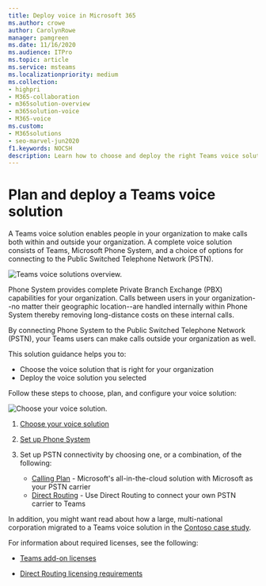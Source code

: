 ```yaml
---
title: Deploy voice in Microsoft 365
ms.author: crowe
author: CarolynRowe
manager: pamgreen
ms.date: 11/16/2020
ms.audience: ITPro
ms.topic: article
ms.service: msteams
ms.localizationpriority: medium
ms.collection:
- highpri 
- M365-collaboration
- m365solution-overview
- m365solution-voice
- M365-voice
ms.custom: 
- M365solutions
- seo-marvel-jun2020
f1.keywords: NOCSH
description: Learn how to choose and deploy the right Teams voice solution for your organization.
---
```


# Plan and deploy a Teams voice solution

A Teams voice solution enables people in your organization to make calls both within and outside your organization. A complete voice solution consists of Teams, Microsoft Phone System, and a choice of options for connecting to the Public Switched Telephone Network (PSTN).

![Teams voice solutions overview.](..\media\solutions-architecture-center\voice-concepts.png)

Phone System provides complete Private Branch Exchange (PBX) capabilities for your organization. Calls between users in your organization--no matter their geographic location--are handled internally within Phone System thereby removing long-distance costs on these internal calls.  

By connecting Phone System to the Public Switched Telephone Network (PSTN), your Teams users can make calls outside your organization as well.

This solution guidance helps you to:

- Choose the voice solution that is right for your organization
- Deploy the voice solution you selected

Follow these steps to choose, plan, and configure your voice solution:

![Choose your voice solution.](..\media\solutions-architecture-center\voice-solutions-overview-1.png)

1. [Choose your voice solution](/MicrosoftTeams/cloud-voice-landing-page?bc=%2fmicrosoft-365%2fsolutions%2fbreadcrumb%2ftoc.json&toc=%2fmicrosoft-365%2fsolutions%2ftoc.json)

2. [Set up Phone System](/microsoftteams/setting-up-your-phone-system?bc=%2fmicrosoft-365%2fsolutions%2fbreadcrumb%2ftoc.json&toc=%2fmicrosoft-365%2fsolutions%2ftoc.json)

3. Set up PSTN connectivity by choosing one, or a combination, of the following:
   - [Calling Plan](/microsoftteams/set-up-calling-plans?bc=%2fmicrosoft-365%2fsolutions%2fbreadcrumb%2ftoc.json&toc=%2fmicrosoft-365%2fsolutions%2ftoc.json) - Microsoft's all-in-the-cloud solution with Microsoft as your PSTN carrier
   - [Direct Routing](/microsoftteams/direct-routing-configure?bc=%2fmicrosoft-365%2fsolutions%2fbreadcrumb%2ftoc.json&toc=%2fmicrosoft-365%2fsolutions%2ftoc.json) - Use Direct Routing to connect your own PSTN carrier to Teams 

In addition, you might want read about how a large, multi-national corporation migrated to a Teams voice solution in the [Contoso case study](/MicrosoftTeams/voice-case-study-overview?bc=%2fmicrosoft-365%2fsolutions%2fbreadcrumb%2ftoc.json&toc=%2fmicrosoft-365%2fsolutions%2ftoc.json).

For information about required licenses, see the following:

- [Teams add-on licenses](/microsoftteams/teams-add-on-licensing/microsoft-teams-add-on-licensing?bc=%2fmicrosoft-365%2fsolutions%2fbreadcrumb%2ftoc.json&tabs=enterprise#what-voice-features-are-available-with-my-plan/toc.json)

- [Direct Routing licensing requirements](/microsoftteams/direct-routing-plan?bc=%2fmicrosoft-365%2fsolutions%2fbreadcrumb%2ftoc.json#licensing-and-other-requirements/toc.json)
